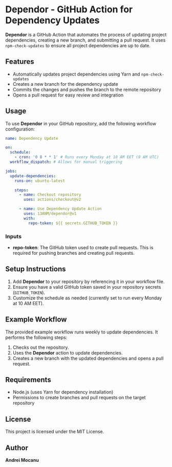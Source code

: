 # Dependor - GitHub Action for Dependency Updates

**Dependor** is a GitHub Action that automates the process of updating project dependencies, creating a new branch, and submitting a pull request. It uses `npm-check-updates` to ensure all project dependencies are up to date.

## Features

- Automatically updates project dependencies using Yarn and `npm-check-updates`
- Creates a new branch for the dependency update
- Commits the changes and pushes the branch to the remote repository
- Opens a pull request for easy review and integration

## Usage

To use **Dependor** in your GitHub repository, add the following workflow configuration:

```yaml
name: Dependency Update

on:
  schedule:
    - cron: '0 8 * * 1' # Runs every Monday at 10 AM EET (8 AM UTC)
  workflow_dispatch: # Allows for manual triggering

jobs:
  update-dependencies:
    runs-on: ubuntu-latest

    steps:
      - name: Checkout repository
        uses: actions/checkout@v2

      - name: Use Dependency Update Action
        uses: 13ANM/dependor@v1
        with:
          repo-token: ${{ secrets.GITHUB_TOKEN }}
```

### Inputs

- **repo-token**: The GitHub token used to create pull requests. This is required for pushing branches and creating pull requests.

## Setup Instructions

1. Add **Dependor** to your repository by referencing it in your workflow file.
2. Ensure you have a valid GitHub token saved in your repository secrets (`GITHUB_TOKEN`).
3. Customize the schedule as needed (currently set to run every Monday at 10 AM EET).

## Example Workflow

The provided example workflow runs weekly to update dependencies. It performs the following steps:

1. Checks out the repository.
2. Uses the **Dependor** action to update dependencies.
3. Creates a new branch with the updated dependencies and opens a pull request.

## Requirements

- Node.js (uses Yarn for dependency installation)
- Permissions to create branches and pull requests on the target repository

## License

This project is licensed under the MIT License.

## Author

**Andrei Mocanu**
